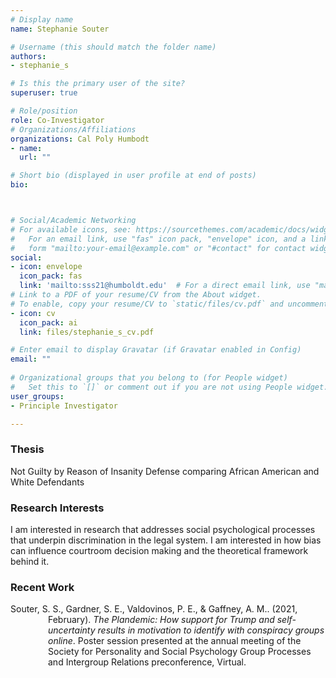 ```yaml
---
# Display name
name: Stephanie Souter

# Username (this should match the folder name)
authors:
- stephanie_s

# Is this the primary user of the site?
superuser: true

# Role/position
role: Co-Investigator
# Organizations/Affiliations
organizations: Cal Poly Humbodt
- name: 
  url: ""

# Short bio (displayed in user profile at end of posts)
bio: 



# Social/Academic Networking
# For available icons, see: https://sourcethemes.com/academic/docs/widgets/#icons
#   For an email link, use "fas" icon pack, "envelope" icon, and a link in the
#   form "mailto:your-email@example.com" or "#contact" for contact widget.
social:
- icon: envelope
  icon_pack: fas
  link: 'mailto:sss21@humboldt.edu'  # For a direct email link, use "mailto:test@example.org".
# Link to a PDF of your resume/CV from the About widget.
# To enable, copy your resume/CV to `static/files/cv.pdf` and uncomment the lines below.  
- icon: cv
  icon_pack: ai
  link: files/stephanie_s_cv.pdf

# Enter email to display Gravatar (if Gravatar enabled in Config)
email: ""
  
# Organizational groups that you belong to (for People widget)
#   Set this to `[]` or comment out if you are not using People widget.  
user_groups:
- Principle Investigator

---
```


<h3>Thesis</h3>
Not Guilty by Reason of Insanity Defense comparing African American and White Defendants

<h3>Research Interests</h3>
I am interested in research that addresses social psychological processes that underpin discrimination in the legal system. I am interested in how bias can influence courtroom decision making and the theoretical framework behind it.

<h3>Recent Work</h3>
<p style="margin-left: 60px; text-indent: -60px;">Souter, S. S., Gardner, S. E., Valdovinos, P. E., & Gaffney, A. M.. (2021, February). <i>The Plandemic: How support for Trump and self-uncertainty results in motivation to identify with conspiracy groups online</i>. Poster session presented at the annual meeting of the Society for Personality and Social Psychology Group Processes and Intergroup Relations preconference, Virtual.</p>
